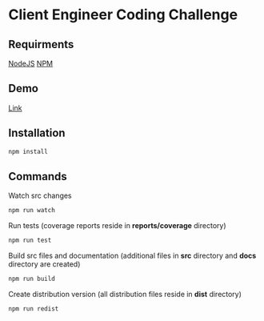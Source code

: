 Client Engineer Coding Challenge
================================

Requirments
-----------

[NodeJS](https://nodejs.org/)
[NPM](https://www.npmjs.com/)

Demo
------------
[Link](http://piotrdata.pl/perform/)

Installation
------------

```bash
npm install
```

Commands
--------

Watch src changes
```bash
npm run watch
```

Run tests (coverage reports reside in **reports/coverage** directory)
```bash
npm run test
```

Build src files and documentation (additional files in **src** directory and **docs** directory are created)
```bash
npm run build
```

Create distribution version (all distribution files reside in **dist** directory)
```bash
npm run redist
```

